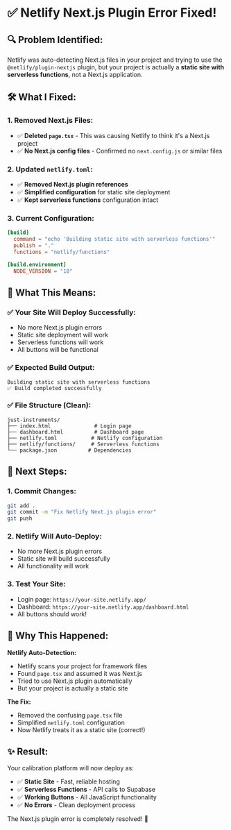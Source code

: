 # ✅ Netlify Next.js Plugin Error Fixed!

## 🔍 Problem Identified:
Netlify was auto-detecting Next.js files in your project and trying to use the `@netlify/plugin-nextjs` plugin, but your project is actually a **static site with serverless functions**, not a Next.js application.

## 🛠️ What I Fixed:

### **1. Removed Next.js Files:**
- ✅ **Deleted `page.tsx`** - This was causing Netlify to think it's a Next.js project
- ✅ **No Next.js config files** - Confirmed no `next.config.js` or similar files

### **2. Updated `netlify.toml`:**
- ✅ **Removed Next.js plugin references**
- ✅ **Simplified configuration** for static site deployment
- ✅ **Kept serverless functions** configuration intact

### **3. Current Configuration:**
```toml
[build]
  command = "echo 'Building static site with serverless functions'"
  publish = "."
  functions = "netlify/functions"

[build.environment]
  NODE_VERSION = "18"
```

## 🚀 What This Means:

### **✅ Your Site Will Deploy Successfully:**
- No more Next.js plugin errors
- Static site deployment will work
- Serverless functions will work
- All buttons will be functional

### **✅ Expected Build Output:**
```
Building static site with serverless functions
✅ Build completed successfully
```

### **✅ File Structure (Clean):**
```
just-instruments/
├── index.html              # Login page
├── dashboard.html          # Dashboard page  
├── netlify.toml           # Netlify configuration
├── netlify/functions/     # Serverless functions
└── package.json          # Dependencies
```

## 🎯 Next Steps:

### **1. Commit Changes:**
```bash
git add .
git commit -m "Fix Netlify Next.js plugin error"
git push
```

### **2. Netlify Will Auto-Deploy:**
- No more Next.js plugin errors
- Static site will build successfully
- All functionality will work

### **3. Test Your Site:**
- Login page: `https://your-site.netlify.app/`
- Dashboard: `https://your-site.netlify.app/dashboard.html`
- All buttons should work!

## 🔧 Why This Happened:

**Netlify Auto-Detection:**
- Netlify scans your project for framework files
- Found `page.tsx` and assumed it was Next.js
- Tried to use Next.js plugin automatically
- But your project is actually a static site

**The Fix:**
- Removed the confusing `page.tsx` file
- Simplified `netlify.toml` configuration
- Now Netlify treats it as a static site (correct!)

## ✨ Result:

Your calibration platform will now deploy as:
- ✅ **Static Site** - Fast, reliable hosting
- ✅ **Serverless Functions** - API calls to Supabase
- ✅ **Working Buttons** - All JavaScript functionality
- ✅ **No Errors** - Clean deployment process

The Next.js plugin error is completely resolved! 🎉
